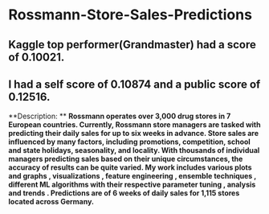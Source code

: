 # Rossmann-Store-Sales-Predictions

## Kaggle top performer(Grandmaster) had a score of 0.10021.
## I had a self score of 0.10874 and a public score of 0.12516.
  
**Description: **
**Rossmann operates over 3,000 drug stores in 7 European countries. Currently, Rossmann store managers are tasked with predicting their daily sales for up to six weeks in advance. Store sales are influenced by many factors, including promotions, competition, school and state holidays, seasonality, and locality. With thousands of individual managers predicting sales based on their unique circumstances, the accuracy of results can be quite varied.
 My work includes various plots and graphs , visualizations , feature engineering , ensemble techniques , different ML algorithms with their respective parameter tuning , analysis and trends .
 Predictions are of 6 weeks of daily sales for 1,115 stores located across Germany.**
  
     
      
        
